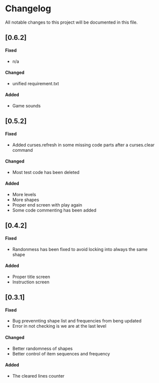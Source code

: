 # Changelog
All notable changes to this project will be documented in this file.

## [0.6.2]
#### Fixed 
 - n/a

#### Changed 
 - unified requirement.txt

#### Added
 - Game sounds


## [0.5.2]
#### Fixed 
 - Added curses.refresh in some missing code parts after a curses.clear command

#### Changed 
 - Most test code has been deleted

#### Added
 - More levels
 - More shapes
 - Proper end screen with play again
 - Some code commenting has been added


## [0.4.2]
#### Fixed 
 - Randonmess has been fixed to avoid locking into always the same shape

#### Added
 - Proper title screen
 - Instruction screen


## [0.3.1]
#### Fixed 
 - Bug prevennting shape list and frequencies from beng updated
 - Error in not checking is we are at the last level

#### Changed 
 - Better randomness of shapes
 - Better control of item sequences and frequency

#### Added
 - The cleared lines counter
   